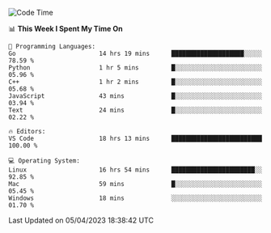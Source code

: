 
<!--START_SECTION:waka-->
![Code Time](http://img.shields.io/badge/Code%20Time-597%20hrs%2034%20mins-blue)

📊 **This Week I Spent My Time On** 

```text
💬 Programming Languages: 
Go                       14 hrs 19 mins      ████████████████████░░░░░   78.59 % 
Python                   1 hr 5 mins         █░░░░░░░░░░░░░░░░░░░░░░░░   05.96 % 
C++                      1 hr 2 mins         █░░░░░░░░░░░░░░░░░░░░░░░░   05.68 % 
JavaScript               43 mins             █░░░░░░░░░░░░░░░░░░░░░░░░   03.94 % 
Text                     24 mins             █░░░░░░░░░░░░░░░░░░░░░░░░   02.22 % 

🔥 Editors: 
VS Code                  18 hrs 13 mins      █████████████████████████   100.00 % 

💻 Operating System: 
Linux                    16 hrs 54 mins      ███████████████████████░░   92.85 % 
Mac                      59 mins             █░░░░░░░░░░░░░░░░░░░░░░░░   05.45 % 
Windows                  18 mins             ░░░░░░░░░░░░░░░░░░░░░░░░░   01.70 % 
```


 Last Updated on 05/04/2023 18:38:42 UTC
<!--END_SECTION:waka-->

